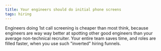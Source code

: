 ```yaml
---
title: Your engineers should do initial phone screens
tags: hiring
---
```


Engineers doing 1st call screening is cheaper than most think, because engineers are way way better at spotting other good engineers than your average non-technical recruiter. Your entire team saves time, and roles are filled faster, when you use such "inverted" hiring funnels.